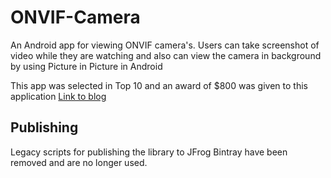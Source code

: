 # ONVIF-Camera
An Android app for viewing ONVIF camera's. Users can take screenshot of video while they are watching and also can view the camera in background by using Picture in Picture in Android

This app was selected in Top 10 and an award of $800 was given to this application [Link to blog](https://www.onvif.org/blog/2018/07/onvif-challenge-announces-top-10/)

## Publishing

Legacy scripts for publishing the library to JFrog Bintray have been removed and are no longer used.
